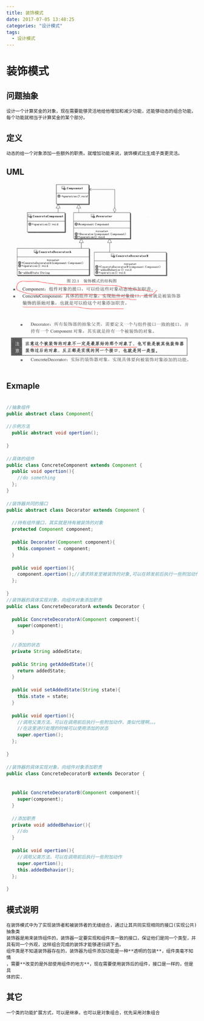 ```yaml
---
title: 装饰模式
date: 2017-07-05 13:48:25
categories: "设计模式"
tags:
  - 设计模式
---
```

# 装饰模式

## 问题抽象
    设计一个计算奖金的对象，现在需要能够灵活地给他增加和减少功能，还能够动态的组合功能，
    每个功能就相当于计算奖金的某个部分。

## 定义
    动态的给一个对象添加一些额外的职责。就增加功能来说，装饰模式比生成子类更灵活。
## UML
![](decorator/7.png)
![](decorator/8.png)

## Exmaple
```java

//抽象组件
public abstract class Component{

//示例方法
  public abstract void opertion();

}

//具体的组件
public class ConcreteComponent extends Component {
  public void opertion(){
    //do something
  };
}

//装饰器共同的接口
public abstract class Decorator extends Component {

  //持有组件接口，其实就是持有被装饰的对象
  protected Component component;

  public Decorator(Component component){
    this.component = component;
  }

  public void opertion(){
    component.opertion();//请求转发至被装饰的对象,可以在转发前后执行一些附加动作
  };

}
//装饰器的具体实现对象，向组件对象添加职责
public class ConcreteDecoratorA extends Decorator {

  public ConcreteDecoratorA(Component component){
    super(component);
  }

  //添加的状态
  private String addedState;

  public String getAddedState(){
    return addedState;
  }

  public void setAddedState(String state){
    this.state = state;
  }

  public void opertion(){
    //调用父类方法，可以在调用前后执行一些附加动作，类似代理啊。。。
    //在这里进行处理的时候可以使用添加的状态
    super.opertion();
  };

}

//装饰器的具体实现对象，向组件对象添加职责
public class ConcreteDecoratorB extends Decorator {


  public ConcreteDecoratorB(Component component){
    super(component);
  }

  //添加职责
  private void addedBehavior(){
    //do
  }

  public void opertion(){
    //调用父类方法，可以在调用前后执行一些附加动作
    super.opertion();
    this.addedBehavior();
  };

}
```

## 模式说明
    在装饰模式中为了实现装饰者和被装饰者的无缝结合，通过让其共同实现相同的接口(实现公共)
    抽象类
    装饰器是用来装饰组件的，装饰器一定要实现和组件类一致的接口，保证他们是同一个类型，并
    具有同一个外观，这样组合完成的装饰才能够递归调下去。
    组件类是不知道装饰器存在的，装饰器为组件添加功能是一种**透明的包装**，组件类毫不知情
    ，需要**改变的是外部使用组件的地方**，现在需要使用装饰后的组件，接口是一样的，但是具
    体的实.
## 其它
    一个类的功能扩展方式，可以是继承，也可以是对象组合，优先采用对象组合
